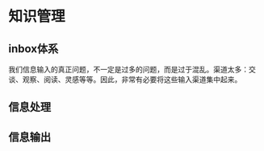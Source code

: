 # 知识管理

## inbox体系

我们信息输入的真正问题，不一定是过多的问题，而是过于混乱。渠道太多：交谈、观察、阅读、灵感等等。因此，非常有必要将这些输入渠道集中起来。

## 信息处理

## 信息输出
